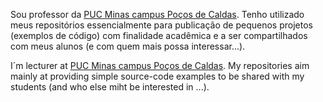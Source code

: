 <!--
## Olá, sou Udo👋


**udofritzke/udofritzke** is a ✨ _special_ ✨ repository because its `README.md` (this file) appears on your GitHub profile.-->

Sou professor da [PUC Minas campus Poços de Caldas](https://www.pucpcaldas.br/).
Tenho utilizado meus repositórios essencialmente para publicação de pequenos projetos (exemplos de código) com finalidade acadêmica e a ser compartilhados com meus alunos (e com quem mais possa interessar...). 

I´m lecturer at [PUC Minas campus Poços de Caldas](https://www.pucpcaldas.br/). My repositories aim mainly at providing simple source-code examples to be shared with my students (and who else miht be interested in ...).

<!--
### Aqui temos um pouco de minha atividade em meus repositórios:

- 🔭 I’m currently working on ...
- 🌱 I’m currently learning ...
- 👯 I’m looking to collaborate on ...
- 🤔 I’m looking for help with ...
- 💬 Ask me about ...
- 📫 How to reach me: ...
- 😄 Pronouns: ...
- ⚡ Fun fact: ...  

📫 Posso ser contatado por : ...

### Algumas estatisticas:

[![Udo's GitHub stats](https://github-readme-stats.vercel.app/api?username=udofritzke&show_icons=true&theme=radical)](https://github.com/udofritzke/github-readme-stats)
[![Top Langs](https://github-readme-stats.vercel.app/api/top-langs/?username=udofritzke)](https://github.com/udofritzke/github-readme-stats)

![Icone Java](https://github.com/udofritzke/udofritzke/assets/81312361/1a2ba6b0-f19c-46a5-835e-30877ec8da6c)
<img src="https://github.com/udofritzke/udofritzke/assets/81312361/1a2ba6b0-f19c-46a5-835e-30877ec8da6c" width="100" height="100" />
-->
